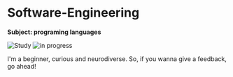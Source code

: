 # Software-Engineering
**Subject: programing languages**

![Study](https://img.freepik.com/premium-vector/software-language-programmer-avatar_24877-762.jpg?w=360) ![in progress](https://i.gifer.com/origin/82/82a1ed531e333926a8ca2a00c277e0d1.gif) 

I'm a beginner, curious and neurodiverse. So, if you wanna give a feedback, go ahead!
